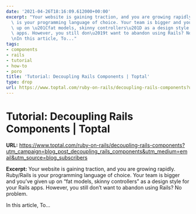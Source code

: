```yaml
---
date: '2021-04-26T18:16:09.612000+00:00'
excerpt: "Your website is gaining traction, and you are growing rapidly. Ruby/Rails\
  \ is your programming language of choice. Your team is bigger and you\u2019ve given\
  \ up on \u201Cfat models, skinny controllers\u201D as a design style for your Rails\
  \ apps. However, you still don\u2019t want to abandon using Rails? No problem.\n\
  \nIn this article, To..."
tags:
- components
- rails
- tutorial
- how-to
- poro
title: 'Tutorial: Decoupling Rails Components | Toptal'
type: drop
url: https://www.toptal.com/ruby-on-rails/decoupling-rails-components?utm_campaign=blog_post_decoupling_rails_components&utm_medium=email&utm_source=blog_subscribers
---
```


# Tutorial: Decoupling Rails Components | Toptal

**URL:** https://www.toptal.com/ruby-on-rails/decoupling-rails-components?utm_campaign=blog_post_decoupling_rails_components&utm_medium=email&utm_source=blog_subscribers

**Excerpt:** Your website is gaining traction, and you are growing rapidly. Ruby/Rails is your programming language of choice. Your team is bigger and you’ve given up on “fat models, skinny controllers” as a design style for your Rails apps. However, you still don’t want to abandon using Rails? No problem.

In this article, To...
